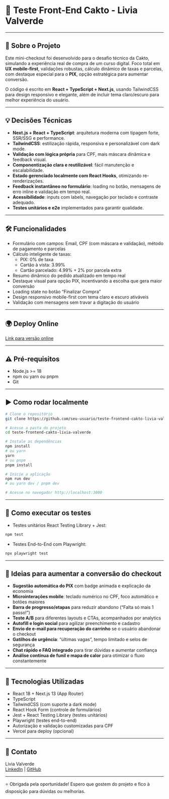 
# 🚀 Teste Front-End Cakto - Livia Valverde

---

## 📌 Sobre o Projeto

Este mini-checkout foi desenvolvido para o desafio técnico da Cakto, simulando a experiência real de compra de um curso digital. Foco total em **UX mobile-first**, validações robustas, cálculo dinâmico de taxas e parcelas, com destaque especial para o **PIX**, opção estratégica para aumentar conversão.

O código é escrito em **React + TypeScript + Next.js**, usando TailwindCSS para design responsivo e elegante, além de incluir tema claro/escuro para melhor experiência do usuário.

---

## 💡 Decisões Técnicas

- **Next.js + React + TypeScript**: arquitetura moderna com tipagem forte, SSR/SSG e performance.
- **TailwindCSS**: estilização rápida, responsiva e personalizável com dark mode.
- **Validação com lógica própria** para CPF, mais máscara dinâmica e feedback visual.
- **Componentização clara e reutilizável**: fácil manutenção e escalabilidade.
- **Estado gerenciado localmente com React Hooks**, otimizando re-renderizações.
- **Feedback instantâneo no formulário**: loading no botão, mensagens de erro inline e validação em tempo real.
- **Acessibilidade**: inputs com labels, navegação por teclado e contraste adequado.
- **Testes unitários e e2e** implementados para garantir qualidade.

---

## 🛠 Funcionalidades

- Formulário com campos: Email, CPF (com máscara e validação), método de pagamento e parcelas
- Cálculo inteligente de taxas:
  - PIX: 0% de taxa
  - Cartão à vista: 3.99%
  - Cartão parcelado: 4.99% + 2% por parcela extra
- Resumo dinâmico do pedido atualizado em tempo real
- Destaque visual para opção PIX, incentivando a escolha que gera maior conversão
- Loading state no botão “Finalizar Compra”
- Design responsivo mobile-first com tema claro e escuro ativáveis
- Validação com mensagens sem travar a digitação do usuário

---

## 🌍 Deploy Online

[Link para versão online](https://teste-frontend-cakto-livia-valverde.vercel.app/)

---

## ⚠️ Pré-requisitos

- Node.js >= 18
- npm ou yarn ou pnpm
- Git

---

## ▶️ Como rodar localmente

```bash
# Clone o repositório
git clone https://github.com/seu-usuario/teste-frontend-cakto-livia-valverde.git

# Acesse a pasta do projeto
cd teste-frontend-cakto-livia-valverde

# Instale as dependências
npm install
# ou yarn
yarn
# ou pnpm
pnpm install

# Inicie a aplicação
npm run dev
# ou yarn dev / pnpm dev

# Acesse no navegador http://localhost:3000
```

---

## 🧪 Como executar os testes

- Testes unitários React Testing Library + Jest:

```bash
npm test
```

- Testes End-to-End com Playwright:

```bash
npx playwright test
```

---

## 🚀 Ideias para aumentar a conversão do checkout

- **Sugestão automática do PIX** com badge animada e explicação da economia
- **Microinterações mobile**: teclado numérico no CPF, foco automático e botões maiores
- **Barra de progresso/etapas** para reduzir abandono (“Falta só mais 1 passo!”)
- **Teste A/B** para diferentes layouts e CTAs, acompanhados por analytics
- **Autofill e login social** para agilizar preenchimento e cadastro
- **Envio de e-mail para recuperação do carrinho** se o usuário abandonar o checkout
- **Gatilhos de urgência**: “últimas vagas”, tempo limitado e selos de segurança
- **Chat rápido e FAQ integrado** para tirar dúvidas e aumentar confiança
- **Análise contínua de funil e mapa de calor** para otimizar o fluxo constantemente

---

## 📂 Tecnologias Utilizadas

- React 18 + Next.js 13 (App Router)
- TypeScript
- TailwindCSS (com suporte a dark mode)
- React Hook Form (controle de formulários)
- Jest + React Testing Library (testes unitários)
- Playwright (testes end-to-end)
- Autorização e validação customizadas para CPF
- Vercel para deploy (opcional)

---

## 🤝 Contato

Livia Valverde  
[LinkedIn](https://www.linkedin.com/in/livia-toledo-3a3359146) | [GitHub](https://github.com/toledo-livia)

---

⭐ Obrigada pela oportunidade! Espero que gostem do projeto e fico à disposição para dúvidas ou melhorias.
